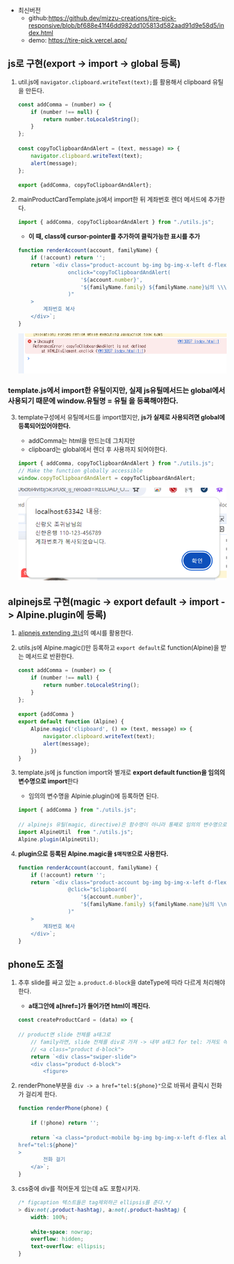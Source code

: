 

- 최신버전
  - github:https://github.dev/mizzu-creations/tire-pick-responsive/blob/bf688e41f46dd982dd105813d582aad91d9e58d5/index.html
  - demo: https://tire-pick.vercel.app/



## js로 구현(export -> import -> global 등록)

1. util.js에 `navigator.clipboard.writeText(text);`를 활용해서 clipboard 유틸을 만든다.

   ```js
   const addComma = (number) => {
       if (number !== null) {
           return number.toLocaleString();
       }
   };
   
   const copyToClipboardAndAlert = (text, message) => {
       navigator.clipboard.writeText(text);
       alert(message);
   };
   
   export {addComma, copyToClipboardAndAlert};
   ```



2. mainProductCardTemplate.js에서 import한 뒤 계좌번호 렌더 메서드에 추가한다.

   ```js
   import { addComma, copyToClipboardAndAlert } from "./utils.js";
   ```

   - **이 때, class에 cursor-pointer를 추가하여 클릭가능한 표시를 추가**

   ```js
   function renderAccount(account, familyName) {
       if (!account) return '';
       return `<div class="product-account bg-img bg-img-x-left d-flex align-items-center mt10 ellipsis cursor-pointer"
                   onclick="copyToClipboardAndAlert(
                       '${account.number}', 
                       '${familyName.family} ${familyName.name}님의 \\\\n${account.bank}은행 ${account.number}\\\\n계좌번호가 복사되었습니다.'
                   )"
       >
           계좌번호 복사
       </div>`;
   }
   
   ```

   ![image-20240718155445525](https://raw.githubusercontent.com/is2js/screenshots/main/image-20240718155445525.png)



### template.js에서 import한 유틸이지만, 실제 js유틸메서드는 global에서 사용되기 때문에 window.유틸명 = 유틸 을 등록해야한다.

3. template구성에서 유틸메서드를 import했지만, **js가 실제로 사용되려면 global에 등록되어있어야한다.**

   - addComma는 html을 만드는데 그치지만
   - clipboard는 global에서 렌더 후 사용까지 되어야한다.

   ```js
   import { addComma, copyToClipboardAndAlert } from "./utils.js";
   // Make the function globally accessible
   window.copyToClipboardAndAlert = copyToClipboardAndAlert;
   ```

   ![image-20240718155633280](https://raw.githubusercontent.com/is2js/screenshots/main/image-20240718155633280.png)



## alpinejs로 구현(magic -> export default -> import -> Alpine.plugin에 등록)



1. [alipnejs extending 코너](https://alpinejs.dev/advanced/extending)의 예시를 활용한다.

2. utils.js에 Alpine.magic()만 등록하고 `export default`로 function(Alpine)을 받는 메서드로 반환한다.

   ```js
   const addComma = (number) => {
       if (number !== null) {
           return number.toLocaleString();
       }
   };
   
   export {addComma }
   export default function (Alpine) {
       Alpine.magic('clipboard', () => (text, message) => {
           navigator.clipboard.writeText(text);
           alert(message);
       })
   }
   ```

   

3. template.js에 js function import와 별개로 **export default function을 임의의 변수명으로 import**한다

   - 임의의 변수명을 Alpinie.plugin()에 등록하면 된다.

   ```js
   import { addComma } from "./utils.js";
   
   // alpinejs 유틸(magic, directive)은 함수명이 아니라 통째로 임의의 변수명으로 통째로 가져와서 Alpine.plugin()에 등록
   import AlpineUtil  from "./utils.js";
   Alpine.plugin(AlpineUtil);
   ```



4. **plugin으로 등록된 Alpine.magic을 `$매직명`으로 사용한다.**

   ```js
   function renderAccount(account, familyName) {
       if (!account) return '';
       return `<div class="product-account bg-img bg-img-x-left d-flex align-items-center mt10 ellipsis cursor-pointer"
                   @click="$clipboard(
                       '${account.number}', 
                       '${familyName.family} ${familyName.name}님의 \\n${account.bank}은행 ${account.number}\\n계좌번호가 복사되었습니다.'
                   )"
       >
           계좌번호 복사
       </div>`;
   }
   ```

   







## phone도 조절

1. 추후 slide를 싸고 있는 `a.product.d-block`을 dateType에 따라 다르게 처리해야한다.

   - **a태그안에 a[href=]가 들어가면 html이 깨진다.**

   ```js
   const createProductCard = (data) => {
   
   // product면 slide 전체를 a태그로
       // family라면, slide 전체를 div로 가져 -> 내부 a태그 for tel: 가져도 에러 안나게
       // <a class="product d-block">
       return `<div class="swiper-slide">
       <div class="product d-block">
           <figure>
   ```



2. renderPhone부분을 `div -> a href="tel:${phone}"`으로 바꿔서 클릭시 전화가 걸리게 한다.

   ```js
   function renderPhone(phone) {
   
       if (!phone) return '';
   
       return `<a class="product-mobile bg-img bg-img-x-left d-flex align-items-center mt14 ellipsis cursor-pointer"
   href="tel:${phone}"
   >
           전화 걸기
       </a>`;
   }
   ```

   



3. css중에 div를 적어둔게 있는데 a도 포함시키자.

   ```css
   /* figcaption 텍스트들은 tag제외하곤 ellipsis를 준다.*/
   > div:not(.product-hashtag), a:not(.product-hashtag) {
       width: 100%;
   
       white-space: nowrap;
       overflow: hidden;
       text-overflow: ellipsis;
   }
   ```

   